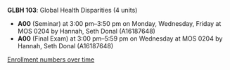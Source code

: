 **GLBH 103**: Global Health Disparities (4 units)

- **A00** (Seminar) at 3:00 pm–3:50 pm on Monday, Wednesday, Friday at MOS 0204 by Hannah, Seth Donal (A16187648)
- **A00** (Final Exam) at 3:00 pm–5:59 pm on Wednesday at MOS 0204 by Hannah, Seth Donal (A16187648)

[Enrollment numbers over time](./GLBH103.tsv)
